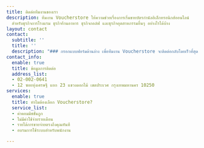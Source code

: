 ```yaml
---
title: ติดต่อทีมงานของเรา
description: ทีมงาน Voucherstore ให้ความช่วยเรื่องการเริ่มขายบัตรกำนัลอิเล็กทรอนิกส์ออนไลน์
  สำหรับธุรกิจการโรงแรม ธุรกิจร้านอาหาร ธุรกิจกอล์ฟ และธุรกิจอุตสาหกรรมอื่นๆ อย่างไรได้บ้าง
layout: contact
contact:
  subtitle: ''
  title: ''
  description: "### กรอกแบบฟอร์มด้านล่าง เพื่อทีมงาน Voucherstore จะติดต่อกลับโดยเร็วที่สุด"
contact_info:
  enable: true
  title: ข้อมูลการติดต่อ
  address_list:
  - 02-002-0641
  - 12 ซอยทุ่งเศรษฐี แยก 23 แขวงดอกไม้ เขตประเวศ กรุงเทพมหานคร 10250
services:
  enable: true
  title: ทำไมต้องเลือก Voucherstore?
  service_list:
  - ค่าคอมมิชชั่นถูก
  - ไม่มีค่าใช้จ่ายรายเดือน
  - รายได้การขายจ่ายตรงถึงคุณทันที
  - อบรมการใช้ระบบสำหรับพนักงาน

---
```

